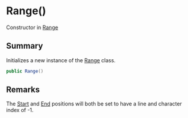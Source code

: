 # Range()

Constructor in [Range](yarn.compiler.range.md)

## Summary

Initializes a new instance of the [Range](yarn.compiler.range.md) class.

```csharp
public Range()
```

## Remarks

The [Start](yarn.compiler.range.start.md) and [End](yarn.compiler.range.end.md) positions will both be set to have a line and character index of -1.
